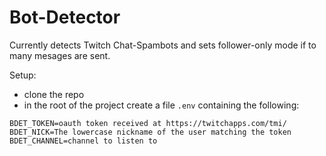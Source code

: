 # Bot-Detector

Currently detects Twitch Chat-Spambots and sets follower-only mode if to many mesages are sent.

Setup: 

- clone the repo
- in the root of the project create a file `.env` containing the following:

```dotenv
BDET_TOKEN=oauth token received at https://twitchapps.com/tmi/
BDET_NICK=The lowercase nickname of the user matching the token
BDET_CHANNEL=channel to listen to
```
